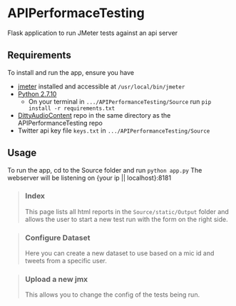 # APIPerformaceTesting
Flask application to run JMeter tests against an api server

## Requirements
To install and run the app, ensure you have 
  * [jmeter](http://jmeter.apache.org/download_jmeter.cgi) installed and accessible at ```/usr/local/bin/jmeter``` 
  * [Python 2.7.10](https://www.python.org/downloads/release/python-2710/)
    * On your terminal in ```.../APIPerformanceTesting/Source``` run ```pip install -r requirements.txt```
  * [DittyAudioContent](https://github.com/zyamusic) repo in the same directory as the APIPerformanceTesting repo
  * Twitter api key file ```keys.txt``` in ```.../APIPerformanceTesting/Source```

## Usage
To run the app, cd to the Source folder and run ```python app.py``` The webserver will be listening on {your ip || localhost}:8181

> ### Index
> This page lists all html reports in the ```Source/static/Output``` folder and allows the user to start a new test run with the form on the right side.

> ### Configure Dataset
> Here you can create a new dataset to use based on a mic id and tweets from a specific user.

> ### Upload a new jmx
> This allows you to change the config of the tests being run.
